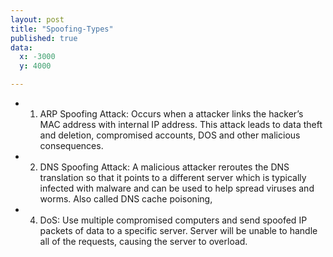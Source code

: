 ```yaml
---
layout: post
title: "Spoofing-Types"
published: true
data:
  x: -3000
  y: 4000

---
```


+ 1. ARP Spoofing Attack:  Occurs when a attacker links the hacker’s MAC address with internal IP address. This attack leads to data theft and deletion, compromised accounts, DOS  and other malicious consequences. 

+ 2. DNS Spoofing Attack:  A malicious attacker reroutes the DNS translation so that it points to a different server which is typically infected with malware and can be used to help spread viruses and worms. Also called DNS cache poisoning, 

+ 4. DoS: Use multiple compromised computers and send spoofed IP packets of data to a specific server. Server will be unable to handle all of the requests, causing the server to overload. 
